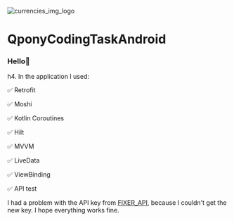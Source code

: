 ![currencies_img_logo](https://user-images.githubusercontent.com/75754448/169709832-bf17bf61-5691-4666-b89b-f44baa12c8a5.jpg)

# QponyCodingTaskAndroid

### Hello👋

h4. In the application I used:

:white_check_mark: Retrofit

:white_check_mark: Moshi

:white_check_mark: Kotlin Coroutines

:white_check_mark: Hilt

:white_check_mark: MVVM

:white_check_mark: LiveData

:white_check_mark: ViewBinding

:white_check_mark: API test


I had a problem with the API key from [FIXER_API](https://fixer.io/), because I couldn't get the new key. I hope everything works fine.
 
 
